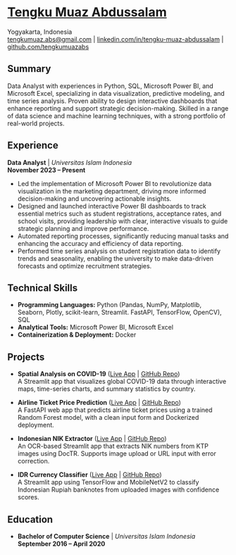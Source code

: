 # [Tengku Muaz Abdussalam](https://tengkumuazabs.github.io/tengkumuazabs/)

Yogyakarta, Indonesia  
[tengkumuaz.abs@gmail.com](mailto:tengkumuaz.abs@gmail.com)
| [linkedin.com/in/tengku-muaz-abdussalam](https://linkedin.com/in/tengku-muaz-abdussalam) | [github.com/tengkumuazabs](https://github.com/tengkumuazabs)

## Summary

Data Analyst with experiences in Python, SQL, Microsoft Power BI, and Microsoft Excel, specializing in data visualization, predictive modeling, and time series analysis. Proven ability to design interactive dashboards that enhance reporting and support strategic decision-making. Skilled in a range of data science and machine learning techniques, with a strong portfolio of real-world projects.

## Experience

**Data Analyst**  | *Universitas Islam Indonesia*  
**November 2023 – Present**

- Led the implementation of Microsoft Power BI to revolutionize data visualization in the marketing department, driving more informed decision-making and uncovering actionable insights.
- Designed and launched interactive Power BI dashboards to track essential metrics such as student registrations, acceptance rates, and school visits, providing leadership with clear, interactive visuals to guide strategic planning and improve performance.
- Automated reporting processes, significantly reducing manual tasks and enhancing the accuracy and efficiency of data reporting.
- Performed time series analysis on student registration data to identify trends and seasonality, enabling the university to make data-driven forecasts and optimize recruitment strategies.

## Technical Skills

- **Programming Languages:** Python (Pandas, NumPy, Matplotlib, Seaborn, Plotly, scikit-learn, Streamlit. FastAPI,  TensorFlow, OpenCV), SQL  
- **Analytical Tools:** Microsoft Power BI, Microsoft Excel  
- **Containerization & Deployment:** Docker

## Projects

- **Spatial Analysis on COVID-19** ([Live App](https://covid-19-data-visualizer.streamlit.app/) | [GitHub Repo](https://github.com/tengkumuazabs/covid-19-analysis))  
A Streamlit app that visualizes global COVID-19 data through interactive maps, time-series charts, and summary statistics by country.

- **Airline Ticket Price Prediction** ([Live App](https://airline-ticket-price.streamlit.app/) | [GitHub Repo](https://github.com/tengkumuazabs/airline-ticket-prediction))  
A FastAPI web app that predicts airline ticket prices using a trained Random Forest model, with a clean input form and Dockerized deployment.

- **Indonesian NIK Extractor** ([Live App](https://doc-ocr.streamlit.app/) | [GitHub Repo](https://github.com/yourusername/doc-ocr))  
An OCR-based Streamlit app that extracts NIK numbers from KTP images using DocTR. Supports image upload or URL input with error correction.

- **IDR Currency Classifier** ([Live App](https://idr-currency-classification.streamlit.app/) | [GitHub Repo](https://github.com/tengkumuazabs/idr-currency-classification))  
A Streamlit app using TensorFlow and MobileNetV2 to classify Indonesian Rupiah banknotes from uploaded images with confidence scores.

## Education

- **Bachelor of Computer Science**  | *Universitas Islam Indonesia*  
**September 2016 – April 2020**

<!-- 
- **Master of Engineering**  | *Universitas Gadjah Mada*  
**February 2021 – November 2023**

## Training / Certifications

- Python for Data Science and Machine Learning Bootcamp  
- Neural Networks in Python: Deep Learning for Beginners  
- Time Series Analysis Real World Use-Cases in Python  
- Machine Learning Real World Projects in Python  
- Natural Language Processing Real-World Projects in Python  
- Spatial Analysis & Geospatial Data Science in Python  
- Zero to Hero in SQL: SQL for Data Analytics  
- HR Predictive Analytics  
- Advanced Microsoft Excel Formulas & Functions - 2025  
- Most Essential & Popular Excel Formulas And Functions - 2025  
- The Complete C Programming Course for Beginners  
- Deploy ML Model in Production with FastAPI and Docker

---

## Languages

- **Indonesia** – Native  
- **Malay** – Native  
- **English** – Working Proficiency -->
